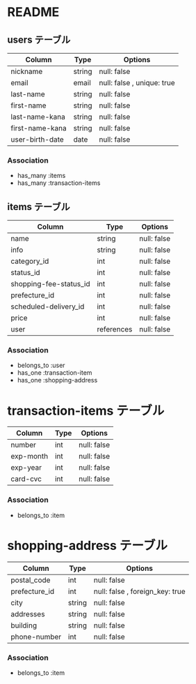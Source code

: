 # README

## users テーブル

| Column                | Type   | Options     |
| --------              | ------ | ----------- |
| nickname              | string   | null: false |
| email                 | email    | null: false , unique: true |
| last-name             | string   | null: false |
| first-name            | string   | null: false |
| last-name-kana        | string   | null: false |
| first-name-kana       | string   | null: false |
| user-birth-date       | date     | null: false |

### Association
- has_many :items
- has_many :transaction-items

## items テーブル
<!-- imageカラムはActivestrageで実装する -->
<!-- プルダウンで選択する箇所はactive_hashを使い実装する -->

| Column                 | Type       | Options     |
| ------                 | ------     | ----------- |
| name                   | string     | null: false |
| info                   | string       | null: false |
| category_id            | int        | null: false |
| status_id              | int        | null: false |
| shopping-fee-status_id | int        | null: false |
| prefecture_id          | int        | null: false |
| scheduled-delivery_id  | int        | null: false |
| price                  | int        | null: false |
| user                   | references | null: false |

### Association
- belongs_to :user
- has_one :transaction-item
- has_one :shopping-address

# transaction-items テーブル

| Column       | Type   | Options     |
| ------       | ------ | ----------- |
| number       | int    | null: false |
| exp-month    | int    | null: false |
| exp-year     | int    | null: false |
| card-cvc     | int    | null: false |

### Association
- belongs_to :item

# shopping-address テーブル

| Column       | Type       | Options     |
| ------       | ------     | ----------- |
| postal_code  | int        | null: false |
| prefecture_id| int        | null: false , foreign_key: true |
| city         | string     | null: false |
| addresses    | string     | null: false |
| building     | string     | null: false |
| phone-number | int        | null: false |

### Association
- belongs_to :item

